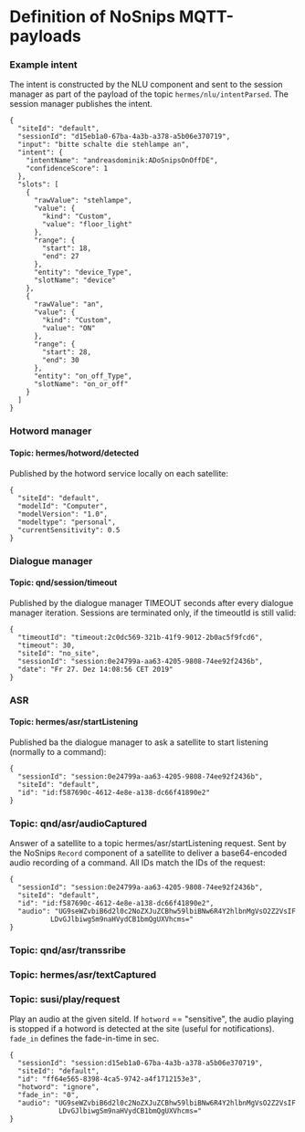 
# Definition of NoSnips MQTT-payloads

### Example intent

The intent is constructed by the NLU component and sent to the session manager
as part of the payload of the topic `hermes/nlu/intentParsed`.
The session manager publishes the intent.

```
{
  "siteId": "default",
  "sessionId": "d15eb1a0-67ba-4a3b-a378-a5b06e370719",
  "input": "bitte schalte die stehlampe an",
  "intent": {
    "intentName": "andreasdominik:ADoSnipsOnOffDE",
    "confidenceScore": 1
  },
  "slots": [
    {
      "rawValue": "stehlampe",
      "value": {
        "kind": "Custom",
        "value": "floor_light"
      },
      "range": {
        "start": 18,
        "end": 27
      },
      "entity": "device_Type",
      "slotName": "device"
    },
    {
      "rawValue": "an",
      "value": {
        "kind": "Custom",
        "value": "ON"
      },
      "range": {
        "start": 28,
        "end": 30
      },
      "entity": "on_off_Type",
      "slotName": "on_or_off"
    }
  ]
}
```


### Hotword manager

#### Topic: hermes/hotword/detected

Published by the hotword service locally on each satellite:

```
{
  "siteId": "default",
  "modelId": "Computer",
  "modelVersion": "1.0",
  "modeltype": "personal",
  "currentSensitivity": 0.5
}
```



### Dialogue manager

#### Topic: qnd/session/timeout

Published by the dialogue manager TIMEOUT seconds after every
dialogue manager iteration. Sessions are terminated only, if
the timeoutId is still valid:

```
{
  "timeoutId": "timeout:2c0dc569-321b-41f9-9012-2b0ac5f9fcd6",
  "timeout": 30,
  "siteId": "no_site",
  "sessionId": "session:0e24799a-aa63-4205-9808-74ee92f2436b",
  "date": "Fr 27. Dez 14:08:56 CET 2019"
}
```


### ASR

#### Topic: hermes/asr/startListening

Published ba the dialogue manager to ask a satellite to start
listening (normally to a command):

```
{
  "sessionId": "session:0e24799a-aa63-4205-9808-74ee92f2436b",
  "siteId": "default",
  "id": "id:f587690c-4612-4e8e-a138-dc66f41890e2"
}
```

### Topic: qnd/asr/audioCaptured

Answer of a satellite to a topic hermes/asr/startListening request.
Sent by the NoSnips `Record` component of a satellite
to deliver a base64-encoded audio recording of a command.
All IDs match the IDs of the request:

```
{
  "sessionId": "session:0e24799a-aa63-4205-9808-74ee92f2436b",
  "siteId": "default",
  "id": "id:f587690c-4612-4e8e-a138-dc66f41890e2",
  "audio": "UG9seWZvbiB6d2l0c2NoZXJuZCBhw59lbiBNw6R4Y2hlbnMgVsO2Z2VsIF
          LDvGJlbiwgSm9naHVydCB1bmQgUXVhcms="
}
```

### Topic: qnd/asr/transsribe

### Topic: hermes/asr/textCaptured

### Topic: susi/play/request

Play an audio at the given siteId.
If `hotword` == "sensitive", the audio playing is stopped if a hotword is
detected at the site (useful for notifications).
`fade_in` defines the fade-in-time in sec.

```
{
  "sessionId": "session:d15eb1a0-67ba-4a3b-a378-a5b06e370719",
  "siteId": "default",
  "id": "ff64e565-8398-4ca5-9742-a4f1712153e3",
  "hotword": "ignore",
  "fade_in": "0",
  "audio": "UG9seWZvbiB6d2l0c2NoZXJuZCBhw59lbiBNw6R4Y2hlbnMgVsO2Z2VsIF
            LDvGJlbiwgSm9naHVydCB1bmQgUXVhcms="
}
```  
